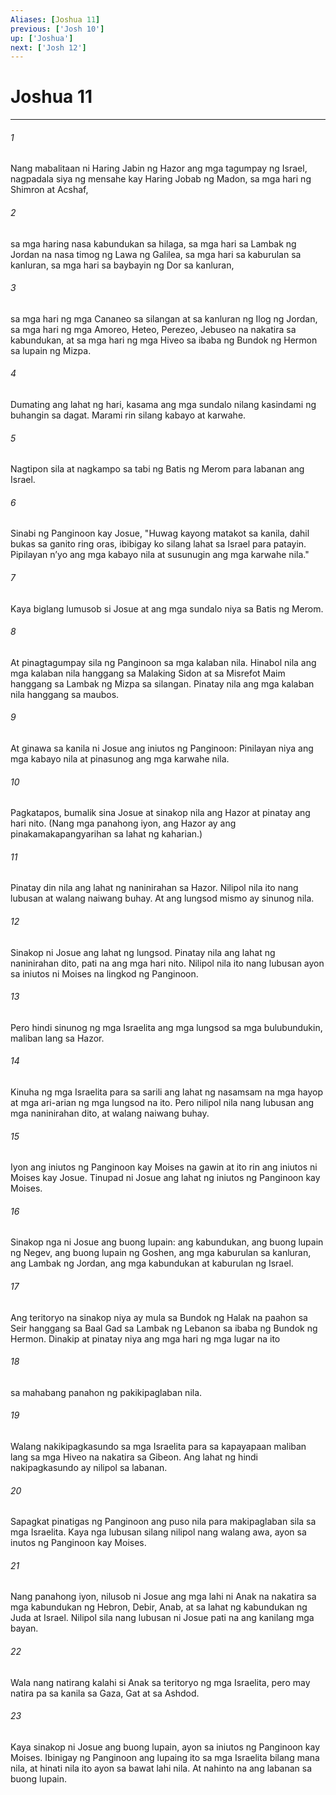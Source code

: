 ```yaml
---
Aliases: [Joshua 11]
previous: ['Josh 10']
up: ['Joshua']
next: ['Josh 12']
---
```

# Joshua 11

***






















###### 1 










Nang mabalitaan ni Haring Jabin ng Hazor ang mga tagumpay ng Israel, nagpadala siya ng mensahe kay Haring Jobab ng Madon, sa mga hari ng Shimron at Acshaf, 





















###### 2 










sa mga haring nasa kabundukan sa hilaga, sa mga hari sa Lambak ng Jordan na nasa timog ng Lawa ng Galilea, sa mga hari sa kaburulan sa kanluran, sa mga hari sa baybayin ng Dor sa kanluran, 





















###### 3 










sa mga hari ng mga Cananeo sa silangan at sa kanluran ng Ilog ng Jordan, sa mga hari ng mga Amoreo, Heteo, Perezeo, Jebuseo na nakatira sa kabundukan, at sa mga hari ng mga Hiveo sa ibaba ng Bundok ng Hermon sa lupain ng Mizpa. 





















###### 4 










Dumating ang lahat ng hari, kasama ang mga sundalo nilang kasindami ng buhangin sa dagat. Marami rin silang kabayo at karwahe. 





















###### 5 










Nagtipon sila at nagkampo sa tabi ng Batis ng Merom para labanan ang Israel. 





















###### 6 










Sinabi ng Panginoon kay Josue, "Huwag kayong matakot sa kanila, dahil bukas sa ganito ring oras, ibibigay ko silang lahat sa Israel para patayin. Pipilayan nʼyo ang mga kabayo nila at susunugin ang mga karwahe nila." 





















###### 7 










Kaya biglang lumusob si Josue at ang mga sundalo niya sa Batis ng Merom. 





















###### 8 










At pinagtagumpay sila ng Panginoon sa mga kalaban nila. Hinabol nila ang mga kalaban nila hanggang sa Malaking Sidon at sa Misrefot Maim hanggang sa Lambak ng Mizpa sa silangan. Pinatay nila ang mga kalaban nila hanggang sa maubos. 





















###### 9 










At ginawa sa kanila ni Josue ang iniutos ng Panginoon: Pinilayan niya ang mga kabayo nila at pinasunog ang mga karwahe nila. 





















###### 10 










Pagkatapos, bumalik sina Josue at sinakop nila ang Hazor at pinatay ang hari nito. (Nang mga panahong iyon, ang Hazor ay ang pinakamakapangyarihan sa lahat ng kaharian.) 





















###### 11 










Pinatay din nila ang lahat ng naninirahan sa Hazor. Nilipol nila ito nang lubusan at walang naiwang buhay. At ang lungsod mismo ay sinunog nila. 





















###### 12 










Sinakop ni Josue ang lahat ng lungsod. Pinatay nila ang lahat ng naninirahan dito, pati na ang mga hari nito. Nilipol nila ito nang lubusan ayon sa iniutos ni Moises na lingkod ng Panginoon. 





















###### 13 










Pero hindi sinunog ng mga Israelita ang mga lungsod sa mga bulubundukin, maliban lang sa Hazor. 





















###### 14 










Kinuha ng mga Israelita para sa sarili ang lahat ng nasamsam na mga hayop at mga ari-arian ng mga lungsod na ito. Pero nilipol nila nang lubusan ang mga naninirahan dito, at walang naiwang buhay. 





















###### 15 










Iyon ang iniutos ng Panginoon kay Moises na gawin at ito rin ang iniutos ni Moises kay Josue. Tinupad ni Josue ang lahat ng iniutos ng Panginoon kay Moises. 





















###### 16 










Sinakop nga ni Josue ang buong lupain: ang kabundukan, ang buong lupain ng Negev, ang buong lupain ng Goshen, ang mga kaburulan sa kanluran, ang Lambak ng Jordan, ang mga kabundukan at kaburulan ng Israel. 





















###### 17 










Ang teritoryo na sinakop niya ay mula sa Bundok ng Halak na paahon sa Seir hanggang sa Baal Gad sa Lambak ng Lebanon sa ibaba ng Bundok ng Hermon. Dinakip at pinatay niya ang mga hari ng mga lugar na ito 





















###### 18 










sa mahabang panahon ng pakikipaglaban nila. 





















###### 19 










Walang nakikipagkasundo sa mga Israelita para sa kapayapaan maliban lang sa mga Hiveo na nakatira sa Gibeon. Ang lahat ng hindi nakipagkasundo ay nilipol sa labanan. 





















###### 20 










Sapagkat pinatigas ng Panginoon ang puso nila para makipaglaban sila sa mga Israelita. Kaya nga lubusan silang nilipol nang walang awa, ayon sa inutos ng Panginoon kay Moises. 





















###### 21 










Nang panahong iyon, nilusob ni Josue ang mga lahi ni Anak na nakatira sa mga kabundukan ng Hebron, Debir, Anab, at sa lahat ng kabundukan ng Juda at Israel. Nilipol sila nang lubusan ni Josue pati na ang kanilang mga bayan. 





















###### 22 










Wala nang natirang kalahi si Anak sa teritoryo ng mga Israelita, pero may natira pa sa kanila sa Gaza, Gat at sa Ashdod. 





















###### 23 










Kaya sinakop ni Josue ang buong lupain, ayon sa iniutos ng Panginoon kay Moises. Ibinigay ng Panginoon ang lupaing ito sa mga Israelita bilang mana nila, at hinati nila ito ayon sa bawat lahi nila. At nahinto na ang labanan sa buong lupain.
